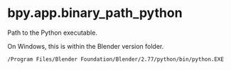 # bpy.app.binary_path_python

Path to the Python executable.

On Windows, this is within the Blender version folder.

	/Program Files/Blender Foundation/Blender/2.77/python/bin/python.EXE
